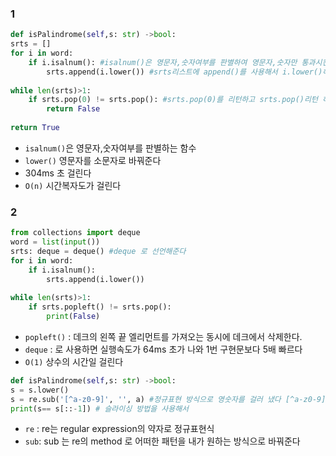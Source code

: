 
### 1

```py
def isPalindrome(self,s: str) ->bool:
srts = []
for i in word:
    if i.isalnum(): #isalnum()은 영문자,숫자여부를 판별하여 영문자,숫자만 통과시킨다
        srts.append(i.lower()) #srts리스트에 append()를 사용해서 i.lower()해서 추가하나다
        
while len(srts)>1:
    if srts.pop(0) != srts.pop(): #srts.pop(0)를 리턴하고 srts.pop()리턴 하여 서로 같지 않을 경우 if문이 참이 되므로 아래의 리턴문이 실행된다 
        return False
   
return True   
```
- `isalnum()`은 영문자,숫자여부를 판별하는 함수
- `lower()` 영문자를 소문자로 바꿔준다
- 304ms 초 걸린다
- `O(n)` 시간복자도가 걸린다

### 2 
```py
from collections import deque
word = list(input())
srts: deque = deque() #deque 로 선언해준다
for i in word:
    if i.isalnum():
        srts.append(i.lower())
        
while len(srts)>1:
    if srts.popleft() != srts.pop():  
        print(False)           
```        
- `popleft()` : 데크의 왼쪽 끝 엘리먼트를 가져오는 동시에 데크에서 삭제한다.
- `deque` : 로 사용하면 실행속도가 64ms 초가 나와 1번 구현문보다 5배 빠르다
- `O(1)` 상수의 시간일 걸린다

```py
def isPalindrome(self,s: str) ->bool:
s = s.lower()
s = re.sub('[^a-z0-9]', '', a) #정규표현 방식으로 영숫자를 걸러 냈다 [^a-z0-9] 는 ^ a-z0-9문자를 제외한 나머지를 모두 공백으로 바꾸라는 뜻
print(s== s[::-1]) # 슬라이싱 방법을 사용해서 
```
- `re` : re는 regular expression의 약자로 정규표현식
- `sub`: sub 는 re의 method 로 어떠한 패턴을 내가 원하는 방식으로 바꿔준다 
